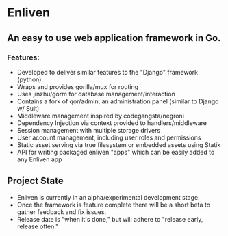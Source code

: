 # Enliven

## An easy to use web application framework in Go.

### Features:

* Developed to deliver similar features to the "Django" framework (python)
* Wraps and provides gorilla/mux for routing
* Uses jinzhu/gorm for database management/interaction
* Contains a fork of qor/admin, an administration panel (similar to Django w/ Suit)
* Middleware management inspired by codegangsta/negroni
* Dependency Injection via context provided to handlers/middleware
* Session management with multiple storage drivers
* User account management, including user roles and permissions
* Static asset serving via true filesystem or embedded assets using Statik
* API for writing packaged enliven "apps" which can be easily added to any Enliven app


## Project State

* Enliven is currently in an alpha/experimental development stage.
* Once the framework is feature complete there will be a short beta to gather feedback and fix issues.
* Release date is "when it's done," but will adhere to "release early, release often."
